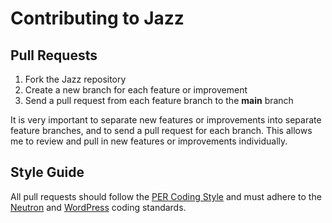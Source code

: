 # Contributing to Jazz

## Pull Requests

1. Fork the Jazz repository
2. Create a new branch for each feature or improvement
3. Send a pull request from each feature branch to the **main** branch

It is very important to separate new features or improvements into separate
feature branches, and to send a pull request for each branch. This allows me to
review and pull in new features or improvements individually.

## Style Guide

All pull requests should follow the [PER Coding Style][per-coding-style] and
must adhere to the [Neutron][phpcs-neutron-standard] and
[WordPress][phpcs-wordpress-standard] coding standards.

[per-coding-style]:         https://www.php-fig.org/per/coding-style/
[phpcs-neutron-standard]:   https://packagist.org/packages/automattic/phpcs-neutron-standard
[phpcs-wordpress-standard]: https://packagist.org/packages/wp-coding-standards/wpcs
